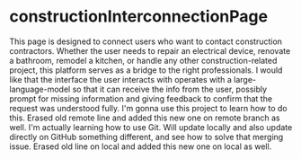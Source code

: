 # constructionInterconnectionPage
This page is designed to connect users who want to contact construction contractors. Whether the user needs to repair an electrical device, renovate a bathroom, remodel a kitchen, or handle any other construction-related project, this platform serves as a bridge to the right professionals.
I would like that the interface the user interacts with operates with a large-language-model so that it can receive the info from the user, possibly prompt for missing information and giving feedback to confirm that the request was understood fully.
I'm gonna use this project to learn how to do this.
Erased old remote line and added this new one on remote branch as well.
I'm actually learning how to use Git. Will update locally and also update directly on GitHub something different, and see how to solve that merging issue. 
Erased old line on local and added this new one on local as well.
